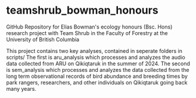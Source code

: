 # teamshrub_bowman_honours
GitHub Repository for Elias Bowman's ecology honours (Bsc. Hons) research project with Team Shrub in the Faculty of Forestry at the University of British Columbia

This project contains two key analyses, contained in seperate folders in scripts/ 
The first is aru_analysis which processes and analyzes the audio data collected from ARU on Qikiqtaruk in the summer of 2024.
The second is sem_analysis which processes and analyzes the data collected from the long term observational records of bird abundance and breeding times by park rangers, researchers, and other individuals on Qikiqtaruk going back many years.